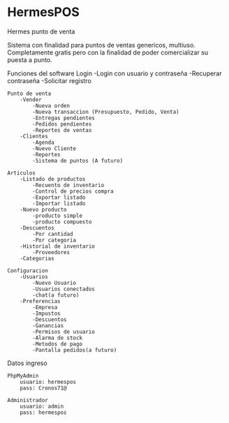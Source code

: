 # HermesPOS
Hermes punto de venta

Sistema con finalidad para puntos de ventas genericos, multiuso.
Completamente gratis pero con la finalidad de poder comercializar su puesta a punto.

Funciones del software
    Login
        -Login con usuario y contraseña
        -Recuperar contraseña
        -Solicitar registro

    Punto de venta
        -Vender
            -Nueva orden
            -Nueva transaccion (Presupuesto, Pedido, Venta)
            -Entregas pendientes
            -Pedidos pendientes
            -Reportes de ventas
        -Clientes
            -Agenda
            -Nuevo Cliente
            -Reportes
            -Sistema de puntos (A futuro)

    Articulos
        -Listado de productos
            -Recuento de inventario
            -Control de precios compra
            -Exportar listado
            -Importar listado
        -Nuevo producto
            -producto simple
            -producto compuesto
        -Descuentos
            -Por cantidad
            -Por categoria
        -Historial de inventario
            -Proveedores
        -Categorias
      
    Configuracion
        -Usuarios
            -Nuevo Usuario
            -Usuarios conectados
            -chat(a futuro)
        -Preferencias
            -Empresa
            -Impustos
            -Descuentos
            -Ganancias
            -Permisos de usuario
            -Alarma de stock
            -Metodos de pago
            -Pantalla pedidos(a futuro)

Datos ingreso

    PhpMyAdmin
        usuario: hermespos
        pass: Cronos71@
    
    Administrador
        usuario: admin
        pass: hermespos